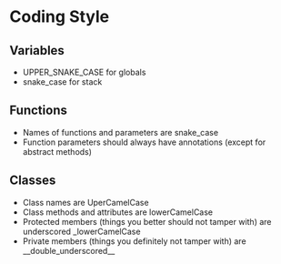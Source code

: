 # Coding Style

## Variables
* UPPER_SNAKE_CASE for globals
* snake_case for stack

## Functions
* Names of functions and parameters are snake_case
* Function parameters should always have annotations (except for abstract methods)

## Classes
* Class names are UperCamelCase
* Class methods and attributes are lowerCamelCase
* Protected members (things you better should not tamper with) are underscored _lowerCamelCase
* Private members (things you definitely not tamper with) are \_\_double_underscored\_\_